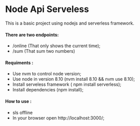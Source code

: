 # Node Api Serveless
This is  a basic project using  nodejs and  serverless framework.
#### There are two endpoints:
- /online (That only shows the current time);
- /sum (That sum two numbers)

#### Requiments :
 - Use nvm to control node version;
 - Use node in version 8.10 (nvm install 8.10 && nvm use 8.10);
 - Install serveless framework ( npm install serverless);
 - Install dependencies (npm install);

#### How to use :
 - sls offline
 - In your browser open http://localhost:3000/;

